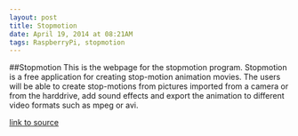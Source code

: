 ```yaml
---
layout: post
title: Stopmotion
date: April 19, 2014 at 08:21AM
tags: RaspberryPi, stopmotion
---
```

##Stopmotion
This is the webpage for the stopmotion program. Stopmotion is a free application for creating stop-motion animation movies. The users will be able to create stop-motions from pictures imported from a camera or from the harddrive, add sound effects and export the animation to different video formats such as mpeg or avi. 

[link to source](http://ift.tt/1jSHR0P) 
